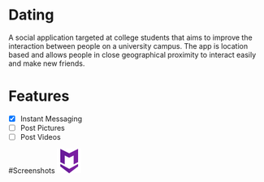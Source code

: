 # Dating
A social application targeted at college students that aims to improve the interaction between people on a university campus. The app is location based and allows people in close geographical proximity to interact easily and make new friends.

# Features
- [x] Instant Messaging
- [ ] Post Pictures
- [ ] Post Videos

#Screenshots
![alt text](https://github.com/adam-p/markdown-here/raw/master/src/common/images/icon48.png "Logo Title Text 1")
